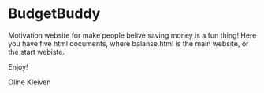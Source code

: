 # BudgetBuddy
Motivation website for make people belive saving money is a fun thing! 
Here you have five html documents, where balanse.html is the main website, or the start webiste.

Enjoy!

Oline Kleiven
